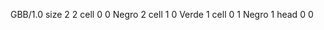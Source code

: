 <gs-board without-header> GBB/1.0
size 2 2
cell 0 0 Negro 2
cell 1 0 Verde 1 
cell 0 1 Negro 1 
head 0 0
 </gs-board>